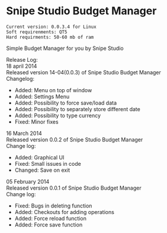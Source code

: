 Snipe Studio Budget Manager
===
~~~~~~~~~~
Current version: 0.0.3.4 for Linux
Soft requirenments: QT5
Hard requirments: 50-60 mb of ram
~~~~~~~~~~

Simple Budget Manager for you by Snipe Studio

Release Log:    
18 april 2014   
	Released version 14-04(0.0.3) of Snipe Studio Budget Manager   
	Changelog:      
* Added:        Menu on top of window
* Added:        Settings Menu
* Added:        Possibility to force save/load data
* Added:        Possibility to separately store different date
* Added:        Possibility to type currency
* Fixed:        Minor fixes
	
16 March 2014   
	Released version 0.0.2 of Snipe Studio Budget Manager   
	Change log:     
* Added:	Graphical UI
* Fixed: 	Small issues in code
* Changed:	Save on exit
		
05 February 2014        
Released version 0.0.1 of Snipe Studio Budget Manager   
Change log:     
* Fixed:	Bugs in deleting function
* Added:	Checkouts for adding operations
* Added:	Force reload function
* Added:	Force save function
